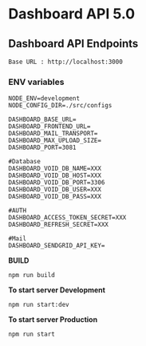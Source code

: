 # Dashboard API 5.0

## Dashboard API Endpoints

```
Base URL : http://localhost:3000
```

### ENV variables

```
NODE_ENV=development
NODE_CONFIG_DIR=./src/configs

DASHBOARD_BASE_URL=
DASHBOARD_FRONTEND_URL=
DASHBOARD_MAIL_TRANSPORT=
DASHBOARD_MAX_UPLOAD_SIZE=
DASHBOARD_PORT=3081

#Database
DASHBOARD_VOID_DB_NAME=XXX
DASHBOARD_VOID_DB_HOST=XXX
DASHBOARD_VOID_DB_PORT=3306
DASHBOARD_VOID_DB_USER=XXX
DASHBOARD_VOID_DB_PASS=XXX

#AUTH
DASHBOARD_ACCESS_TOKEN_SECRET=XXX
DASHBOARD_REFRESH_SECRET=XXX

#Mail
DASHBOARD_SENDGRID_API_KEY=
```

**BUILD**

```
npm run build
```

**To start server Development**

```
npm run start:dev
```

**To start server Production**

```
npm run start
```
